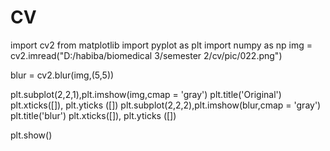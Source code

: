 # CV
import cv2
from matplotlib import pyplot as plt
import numpy as np
img = cv2.imread("D:/habiba/biomedical 3/semester 2/cv/pic/022.png")

blur = cv2.blur(img,(5,5))

plt.subplot(2,2,1),plt.imshow(img,cmap = 'gray')
plt.title('Original')
plt.xticks([]), plt.yticks ([])
plt.subplot(2,2,2),plt.imshow(blur,cmap = 'gray')
plt.title('blur')
plt.xticks([]), plt.yticks ([])

plt.show()
